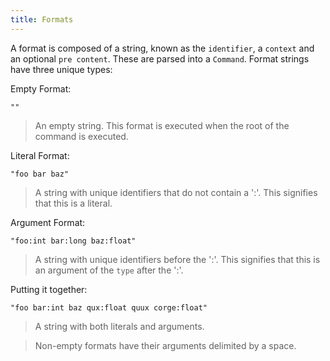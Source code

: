 ```yaml
---
title: Formats
---
```


A format is composed of a string, known as the `identifier`, a `context` and an optional `pre content`. These are parsed into a `Command`. Format strings have three unique types:

Empty Format:

```
""
```

> An empty string. This format is executed when the root of the command is executed.

Literal Format:

```
"foo bar baz"
```

> A string with unique identifiers that do not contain a ':'. This signifies that this is a literal.

Argument Format:

```
"foo:int bar:long baz:float"
```

> A string with unique identifiers before the ':'. This signifies that this is an argument of the `type` after the ':'.

Putting it together:

```
"foo bar:int baz qux:float quux corge:float"
```

> A string with both literals and arguments.

> Non-empty formats have their arguments delimited by a space.
